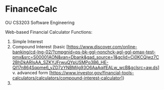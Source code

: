 # FinanceCalc
OU CS3203 Software Engineering

Web-based Financial Calculator
Functions:
1) Simple Interest
2) Compound Interest (basic [https://www.discover.com/online-banking/cd-lng-02/?cmpgnid=ps-bk-ggl-nonchck-agl-ggl-pmax-test-pmx&src=S00001AON&van=Dbank&gad_source=1&gclid=Cj0KCQjwz7C2BhDkARIsAA_SZKYJFrwuQYpUSMPo3B6_HE-QI17n864Sqpme6_yZD7zYNBMilg93O6AaAqifEALw_wcB&gclsrc=aw.ds] v. advanced form [https://www.investor.gov/financial-tools-calculators/calculators/compound-interest-calculator])
3) 
